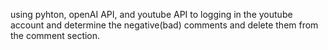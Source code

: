 using pyhton, openAI API, and youtube API to logging in the youtube account and determine the negative(bad) comments and delete them from the comment section.
